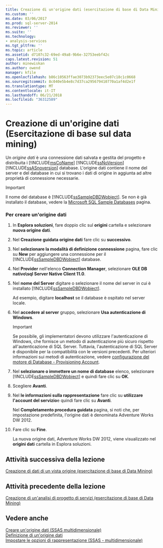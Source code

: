```yaml
---
title: Creazione di un'origine dati (esercitazione di base di Data Mining) | Documenti Microsoft
ms.custom: ''
ms.date: 03/06/2017
ms.prod: sql-server-2014
ms.reviewer: ''
ms.suite: ''
ms.technology:
- analysis-services
ms.tgt_pltfrm: ''
ms.topic: article
ms.assetid: d7107c32-69ed-49a8-9b6e-32753eebf42c
caps.latest.revision: 51
author: minewiskan
ms.author: owend
manager: kfile
ms.openlocfilehash: b86c10563ffae3073b92373eec5e07c18c1c0668
ms.sourcegitcommit: 8c040e5b4e8c7d37ca295679410770a1af4d2e1f
ms.translationtype: MT
ms.contentlocale: it-IT
ms.lasthandoff: 06/21/2018
ms.locfileid: "36312589"
---
```

# <a name="creating-a-data-source-basic-data-mining-tutorial"></a>Creazione di un'origine dati (Esercitazione di base sul data mining)
  Un *origine dati* è una connessione dati salvata e gestita del progetto e distribuita i [!INCLUDE[msCoName](../includes/msconame-md.md)] [!INCLUDE[ssNoVersion](../includes/ssnoversion-md.md)] [!INCLUDE[ssASnoversion](../includes/ssasnoversion-md.md)] database. L'origine dati contiene il nome del server e del database in cui si trovano i dati di origine in aggiunta ad altre proprietà di connessione necessarie.  
  
> [!IMPORTANT]  
>  Il nome del database è [!INCLUDE[ssSampleDBDWobject](../includes/sssampledbdwobject-md.md)]. Se non è già installato il database, vedere la [Microsoft SQL Sample Databases](http://go.microsoft.com/fwlink/?LinkId=88417) pagina.  
  
### <a name="to-create-a-data-source"></a>Per creare un'origine dati  
  
1.  In **Esplora soluzioni**, fare doppio clic sul **origini** cartella e selezionare **nuova origine dati**.  
  
2.  Nel **Creazione guidata origine dati** fare clic su **successivo**.  
  
3.  Nel **selezionare la modalità di definizione connessione** pagina, fare clic su **New** per aggiungere una connessione per il [!INCLUDE[ssSampleDBDWobject](../includes/sssampledbdwobject-md.md)] database.  
  
4.  Nel **Provider** nell'elenco **Connection Manager**, selezionare **OLE DB nativo\sql Server Native Client 11.0**.  
  
5.  Nel **nome del Server** digitare o selezionare il nome del server in cui è installato [!INCLUDE[ssSampleDBDWobject](../includes/sssampledbdwobject-md.md)].  
  
     Ad esempio, digitare **localhost** se il database è ospitato nel server locale.  
  
6.  Nel **accedere al server** gruppo, selezionare **Usa autenticazione di Windows**.  
  
    > [!IMPORTANT]  
    >  Se possibile, gli implementatori devono utilizzare l'autenticazione di Windows, che fornisce un metodo di autenticazione più sicuro rispetto all'autenticazione di SQL Server. Tuttavia, l'autenticazione di SQL Server è disponibile per la compatibilità con le versioni precedenti. Per ulteriori informazioni sui metodi di autenticazione, vedere [configurazione del motore di Database - Provisioning Account](../../2014/sql-server/install/database-engine-configuration-account-provisioning.md).  
  
7.  Nel **selezionare o immettere un nome di database** elenco, selezionare [!INCLUDE[ssSampleDBDWobject](../includes/sssampledbdwobject-md.md)] e quindi fare clic su **OK**.  
  
8.  Scegliere **Avanti**.  
  
9. Nel **le informazioni sulla rappresentazione** fare clic su **utilizzare l'account del servizio**e quindi fare clic su **Avanti**.  
  
     Nel **Completamento procedura guidata** pagina, si noti che, per impostazione predefinita, l'origine dati è denominata Adventure Works DW 2012.  
  
10. Fare clic su **Fine**.  
  
     La nuova origine dati, Adventure Works DW 2012, viene visualizzato nel **origini dati** cartella in Esplora soluzioni.  
  
## <a name="next-task-in-lesson"></a>Attività successiva della lezione  
 [Creazione di dati di un vista origine &#40;esercitazione di base di Data Mining&#41;](../../2014/tutorials/creating-a-data-source-view-basic-data-mining-tutorial.md)  
  
## <a name="previous-task-in-lesson"></a>Attività precedente della lezione  
 [Creazione di un'analisi di progetto di servizi &#40;esercitazione di base di Data Mining&#41;](../../2014/tutorials/creating-an-analysis-services-project-basic-data-mining-tutorial.md)  
  
## <a name="see-also"></a>Vedere anche  
 [Creare un'origine dati &#40;SSAS multidimensionale&#41;](../analysis-services/multidimensional-models/create-a-data-source-ssas-multidimensional.md)   
 [Definizione di un'origine dati](../analysis-services/lesson-1-2-defining-a-data-source.md)   
 [Impostare le opzioni di rappresentazione &#40;SSAS - multidimensionale&#41;](../analysis-services/multidimensional-models/set-impersonation-options-ssas-multidimensional.md)  
  
  